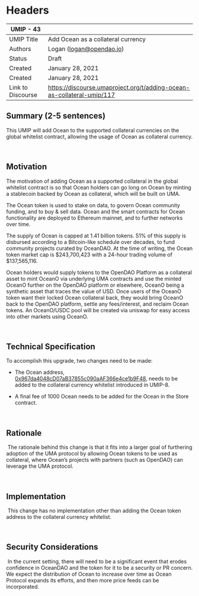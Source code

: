 # Headers
| UMIP - 43    |                                                                                                                                          |
|------------|------------------------------------------------------------------------------------------------------------------------------------------|
| UMIP Title | Add Ocean as a collateral currency              |
| Authors    | Logan (logan@opendao.io) |
| Status     | Draft                                                                                                                                   |
| Created    | January 28, 2021                                                                                                                           |
| Created    | January 28, 2021                                                                                                                           |
|Link to Discourse|  https://discourse.umaproject.org/t/adding-ocean-as-collateral-umip/117                                                               |

## Summary (2-5 sentences)
This UMIP will add Ocean to the supported collateral currencies on the global whitelist contract, allowing the usage of Ocean as collateral currency. 

​
## Motivation
The motivation of adding Ocean as a supported collateral in the global whitelist contract is so that Ocean holders can go long on Ocean by minting a stablecoin backed by Ocean as collateral, which will be built on UMA.

The Ocean token is used to stake on data, to govern Ocean community funding, and to buy & sell data. Ocean and the smart contracts for Ocean functionality are deployed to Ethereum mainnet, and to further networks over time.

The supply of Ocean is capped at 1.41 billion tokens. 51% of this supply is disbursed according to a Bitcoin-like schedule over decades, to fund community projects curated by OceanDAO. At the time of writing, the Ocean token market cap is $243,700,423 with a 24-hour trading volume of $137,565,116. 

Ocean holders would supply tokens to the OpenDAO Platform as a collateral asset to mint OceanO via underlying UMA contracts and use the minted OceanO further on the OpenDAO platform or elsewhere, OceanO being a synthetic asset that traces the value of USD. Once users of the OceanO token want their locked Ocean collateral back, they would bring OceanO back to the OpenDAO platform, settle any fees/interest, and reclaim Ocean tokens. An OceanO/USDC pool will be created via uniswap for easy access into other markets using OceanO.

​
## Technical Specification
To accomplish this upgrade, two changes need to be made:
- The Ocean address, [0x967da4048cD07aB37855c090aAF366e4ce1b9F48](https://etherscan.io/token/0x967da4048cD07aB37855c090aAF366e4ce1b9F48), 
needs to be added to the collateral currency whitelist introduced in UMIP-8. 

- A final fee of 1000 Ocean needs to be added for the Ocean in the Store contract.

​
## Rationale
​
The rationale behind this change is that it fits into a larger goal of furthering adoption of the UMA protocol by allowing Ocean tokens to be used as collateral, where Ocean’s projects with partners (such as OpenDAO) can leverage the UMA protocol. 

​
## Implementation
​
This change has no implementation other than adding the Ocean token address to the collateral currency whitelist.

​
## Security Considerations
​
In the current setting, there will need to be a significant event that erodes confidence in OceanDAO and the token for it to be a security or PR concern. We expect the distribution of Ocean to increase over time as Ocean Protocol expands its efforts, and then more price feeds can be incorporated.
